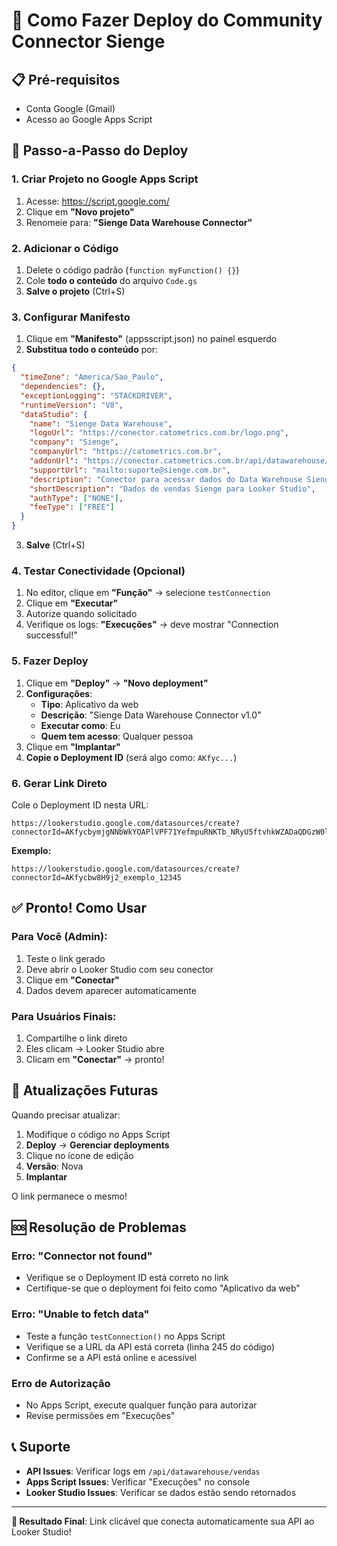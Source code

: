 # 🚀 Como Fazer Deploy do Community Connector Sienge

## 📋 Pré-requisitos

- Conta Google (Gmail)
- Acesso ao Google Apps Script

## 🔧 Passo-a-Passo do Deploy

### **1. Criar Projeto no Google Apps Script**

1. Acesse: https://script.google.com/
2. Clique em **"Novo projeto"**
3. Renomeie para: **"Sienge Data Warehouse Connector"**

### **2. Adicionar o Código**

1. Delete o código padrão (`function myFunction() {}`)
2. Cole **todo o conteúdo** do arquivo `Code.gs`
3. **Salve o projeto** (Ctrl+S)

### **3. Configurar Manifesto**

1. Clique em **"Manifesto"** (appsscript.json) no painel esquerdo
2. **Substitua todo o conteúdo** por:

```json
{
  "timeZone": "America/Sao_Paulo",
  "dependencies": {},
  "exceptionLogging": "STACKDRIVER",
  "runtimeVersion": "V8",
  "dataStudio": {
    "name": "Sienge Data Warehouse",
    "logoUrl": "https://conector.catometrics.com.br/logo.png",
    "company": "Sienge",
    "companyUrl": "https://catometrics.com.br",
    "addonUrl": "https://conector.catometrics.com.br/api/datawarehouse/master",
    "supportUrl": "mailto:suporte@sienge.com.br",
    "description": "Conector para acessar dados do Data Warehouse Sienge diretamente no Looker Studio. Dados dos últimos 12 meses automaticamente, atualizados diariamente às 6h.",
    "shortDescription": "Dados de vendas Sienge para Looker Studio",
    "authType": ["NONE"],
    "feeType": ["FREE"]
  }
}
```

3. **Salve** (Ctrl+S)

### **4. Testar Conectividade (Opcional)**

1. No editor, clique em **"Função"** → selecione `testConnection`
2. Clique em **"Executar"**
3. Autorize quando solicitado
4. Verifique os logs: **"Execuções"** → deve mostrar "Connection successful!"

### **5. Fazer Deploy**

1. Clique em **"Deploy"** → **"Novo deployment"**
2. **Configurações**:
   - **Tipo**: Aplicativo da web
   - **Descrição**: "Sienge Data Warehouse Connector v1.0"
   - **Executar como**: Eu
   - **Quem tem acesso**: Qualquer pessoa
3. Clique em **"Implantar"**
4. **Copie o Deployment ID** (será algo como: `AKfyc...`)

### **6. Gerar Link Direto**

Cole o Deployment ID nesta URL:

```
https://lookerstudio.google.com/datasources/create?connectorId=AKfycbymjgNNbWkYOAPlVPF71YefmpuRNKTb_NRyU5ftvhkWZADaQDGzW0lklLqjJO0YAVLR
```

**Exemplo:**

```
https://lookerstudio.google.com/datasources/create?connectorId=AKfycbw8H9j2_exemplo_12345
```

## ✅ **Pronto! Como Usar**

### **Para Você (Admin):**

1. Teste o link gerado
2. Deve abrir o Looker Studio com seu conector
3. Clique em **"Conectar"**
4. Dados devem aparecer automaticamente

### **Para Usuários Finais:**

1. Compartilhe o link direto
2. Eles clicam → Looker Studio abre
3. Clicam em **"Conectar"** → pronto!

## 🔧 **Atualizações Futuras**

Quando precisar atualizar:

1. Modifique o código no Apps Script
2. **Deploy** → **Gerenciar deployments**
3. Clique no ícone de edição
4. **Versão**: Nova
5. **Implantar**

O link permanece o mesmo!

## 🆘 **Resolução de Problemas**

### **Erro: "Connector not found"**

- Verifique se o Deployment ID está correto no link
- Certifique-se que o deployment foi feito como "Aplicativo da web"

### **Erro: "Unable to fetch data"**

- Teste a função `testConnection()` no Apps Script
- Verifique se a URL da API está correta (linha 245 do código)
- Confirme se a API está online e acessível

### **Erro de Autorização**

- No Apps Script, execute qualquer função para autorizar
- Revise permissões em "Execuções"

## 📞 **Suporte**

- **API Issues**: Verificar logs em `/api/datawarehouse/vendas`
- **Apps Script Issues**: Verificar "Execuções" no console
- **Looker Studio Issues**: Verificar se dados estão sendo retornados

---

**🎯 Resultado Final**: Link clicável que conecta automaticamente sua API ao Looker Studio!
